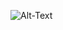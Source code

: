![Alt-Text](https://www.reddit.com/media?url=https%3A%2F%2Fpreview.redd.it%2Fbeautiful-girl-v0-ty62d2ezsvqc1.png%3Fwidth%3D640%26crop%3Dsmart%26auto%3Dwebp%26s%3D40e6bc1eb6f4069db6837413883037d49a8a7d80)
